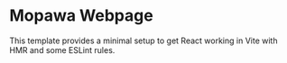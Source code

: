 # Mopawa Webpage

This template provides a minimal setup to get React working in Vite with HMR and some ESLint rules.
